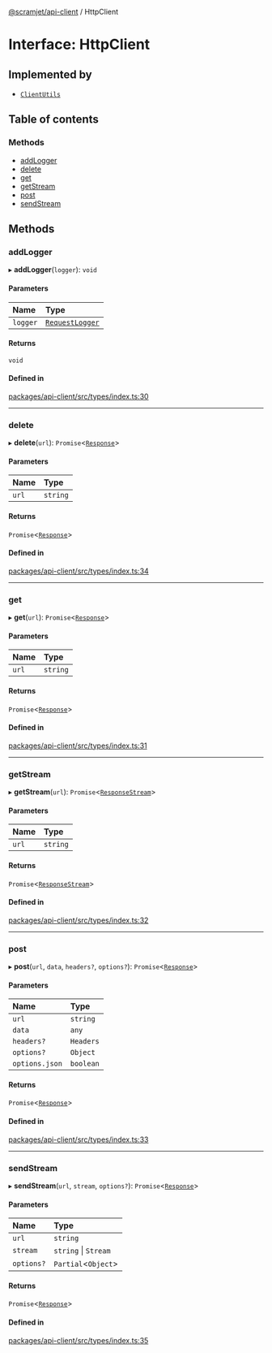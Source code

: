 [@scramjet/api-client](../README.md) / HttpClient

# Interface: HttpClient

## Implemented by

- [`ClientUtils`](../classes/ClientUtils.md)

## Table of contents

### Methods

- [addLogger](HttpClient.md#addlogger)
- [delete](HttpClient.md#delete)
- [get](HttpClient.md#get)
- [getStream](HttpClient.md#getstream)
- [post](HttpClient.md#post)
- [sendStream](HttpClient.md#sendstream)

## Methods

### addLogger

▸ **addLogger**(`logger`): `void`

#### Parameters

| Name | Type |
| :------ | :------ |
| `logger` | [`RequestLogger`](../README.md#requestlogger) |

#### Returns

`void`

#### Defined in

[packages/api-client/src/types/index.ts:30](https://github.com/scramjet-cloud-platform/scramjet-csi-dev/blob/HEAD/packages/api-client/src/types/index.ts#L30)

___

### delete

▸ **delete**(`url`): `Promise`<[`Response`](../README.md#response)\>

#### Parameters

| Name | Type |
| :------ | :------ |
| `url` | `string` |

#### Returns

`Promise`<[`Response`](../README.md#response)\>

#### Defined in

[packages/api-client/src/types/index.ts:34](https://github.com/scramjet-cloud-platform/scramjet-csi-dev/blob/HEAD/packages/api-client/src/types/index.ts#L34)

___

### get

▸ **get**(`url`): `Promise`<[`Response`](../README.md#response)\>

#### Parameters

| Name | Type |
| :------ | :------ |
| `url` | `string` |

#### Returns

`Promise`<[`Response`](../README.md#response)\>

#### Defined in

[packages/api-client/src/types/index.ts:31](https://github.com/scramjet-cloud-platform/scramjet-csi-dev/blob/HEAD/packages/api-client/src/types/index.ts#L31)

___

### getStream

▸ **getStream**(`url`): `Promise`<[`ResponseStream`](../README.md#responsestream)\>

#### Parameters

| Name | Type |
| :------ | :------ |
| `url` | `string` |

#### Returns

`Promise`<[`ResponseStream`](../README.md#responsestream)\>

#### Defined in

[packages/api-client/src/types/index.ts:32](https://github.com/scramjet-cloud-platform/scramjet-csi-dev/blob/HEAD/packages/api-client/src/types/index.ts#L32)

___

### post

▸ **post**(`url`, `data`, `headers?`, `options?`): `Promise`<[`Response`](../README.md#response)\>

#### Parameters

| Name | Type |
| :------ | :------ |
| `url` | `string` |
| `data` | `any` |
| `headers?` | `Headers` |
| `options?` | `Object` |
| `options.json` | `boolean` |

#### Returns

`Promise`<[`Response`](../README.md#response)\>

#### Defined in

[packages/api-client/src/types/index.ts:33](https://github.com/scramjet-cloud-platform/scramjet-csi-dev/blob/HEAD/packages/api-client/src/types/index.ts#L33)

___

### sendStream

▸ **sendStream**(`url`, `stream`, `options?`): `Promise`<[`Response`](../README.md#response)\>

#### Parameters

| Name | Type |
| :------ | :------ |
| `url` | `string` |
| `stream` | `string` \| `Stream` |
| `options?` | `Partial`<`Object`\> |

#### Returns

`Promise`<[`Response`](../README.md#response)\>

#### Defined in

[packages/api-client/src/types/index.ts:35](https://github.com/scramjet-cloud-platform/scramjet-csi-dev/blob/HEAD/packages/api-client/src/types/index.ts#L35)
